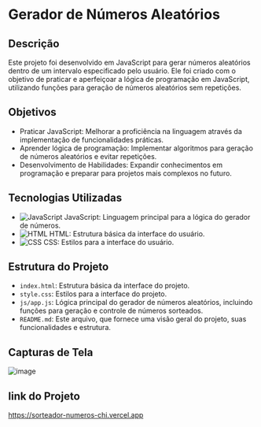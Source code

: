 # Gerador de Números Aleatórios

## Descrição

Este projeto foi desenvolvido em JavaScript para gerar números aleatórios dentro de um intervalo especificado pelo usuário. Ele foi criado com o objetivo de praticar e aperfeiçoar a lógica de programação em JavaScript, utilizando funções para geração de números aleatórios sem repetições.

## Objetivos

- Praticar JavaScript: Melhorar a proficiência na linguagem através da implementação de funcionalidades práticas.
- Aprender lógica de programação: Implementar algoritmos para geração de números aleatórios e evitar repetições.
- Desenvolvimento de Habilidades: Expandir conhecimentos em programação e preparar para projetos mais complexos no futuro.

## Tecnologias Utilizadas

- ![JavaScript](https://img.icons8.com/color/48/000000/javascript.png) JavaScript: Linguagem principal para a lógica do gerador de números.
- ![HTML](https://img.icons8.com/color/48/000000/html-5.png) HTML: Estrutura básica da interface do usuário.
- ![CSS](https://img.icons8.com/color/48/000000/css3.png) CSS: Estilos para a interface do usuário.

## Estrutura do Projeto

- `index.html`: Estrutura básica da interface do projeto.
- `style.css`: Estilos para a interface do projeto.
- `js/app.js`: Lógica principal do gerador de números aleatórios, incluindo funções para geração e controle de números sorteados.
- `README.md`: Este arquivo, que fornece uma visão geral do projeto, suas funcionalidades e estrutura.

## Capturas de Tela

![image](https://github.com/matheusplombon/sorteador_numeros/assets/174143978/b01ed6bf-ec32-4b54-bf8e-c391d58df0b3)

## link do Projeto
https://sorteador-numeros-chi.vercel.app


